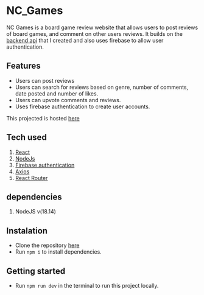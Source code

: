 # NC_Games

NC Games is a board game review website that allows users to post reviews of board games, and comment on other users reviews. 
It builds on the [backend api](https://github.com/Masonward99/nc_games) that I created and also uses firebase to allow user authentication.

## Features
- Users can post reviews
- Users can search for reviews based on genre, number of comments, date posted and number of likes.
- Users can upvote comments and reviews.
- Uses firebase authentication to create user accounts.


This projected is hosted [here](https://nc-games-mw.netlify.app)

## Tech used
1. [React](https://react.dev/)
1. [NodeJs](https://nodejs.org/en)
1. [Firebase authentication](https://firebase.google.com/docs/auth)
1. [Axios](https://www.npmjs.com/package/axios)
1. [React Router](https://reactrouter.com/en/main)


## dependencies
1. NodeJS v(18.14)

## Instalation

* Clone the repository [here](https://github.com/Masonward99/FE_nc_games.git)
* Run `npm i` to install dependencies.

## Getting started

* Run `npm run dev` in the terminal to run this project locally.